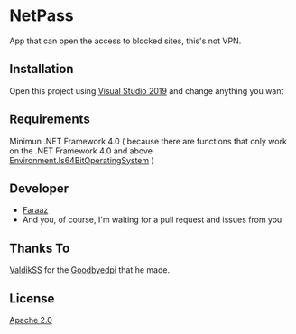 # NetPass

App that can open the access to blocked sites, this's not VPN.

## Installation

Open this project using [Visual Studio 2019](https://visualstudio.microsoft.com/vs/) and change anything you want

## Requirements

Minimun .NET Framework 4.0 ( because there are functions that only work on the .NET Framework 4.0 and above [Environment.Is64BitOperatingSystem](https://docs.microsoft.com/en-us/dotnet/api/system.environment.is64bitoperatingsystem?redirectedfrom=MSDN&view=netcore-3.1#System_Environment_Is64BitOperatingSystem) )

## Developer

- [Faraaz](https://github.com/zFz0000/)
- And you, of course, I'm waiting for a pull request and issues from you

## Thanks To

[ValdikSS](https://github.com/ValdikSS/) for the [Goodbyedpi](https://github.com/ValdikSS/GoodbyeDPI/) that he made.

## License
[Apache 2.0](https://www.apache.org/licenses/LICENSE-2.0)

